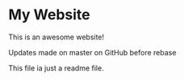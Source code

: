 # My Website
  
This is an awesome website!
  
Updates made on master on GitHub before rebase

This file ia just a readme file.
